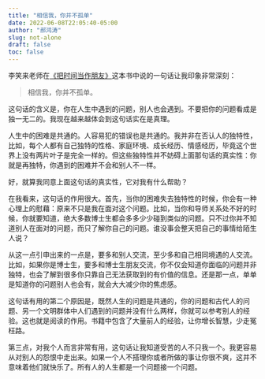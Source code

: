 ```yaml
---
title: "相信我，你并不孤单"
date: 2022-06-08T22:05:40-05:00
author: "郝鸿涛"
slug: not-alone
draft: false
toc: false
---
```

李笑来老师在[《把时间当作朋友》](cn/2021/10/21/time-as-a-friend/)这本书中说的一句话让我印象非常深刻：

>相信我，你并不孤单。

这句话的含义是，你在人生中遇到的问题，别人也会遇到。不要把你的问题看成是独一无二的。我现在越来越体会到这句话实在是真理。

人生中的困难是共通的。人容易犯的错误也是共通的。我并非在否认人的独特性，比如，每个人都有自己独特的性格、家庭环境、成长经历、情感经历，毕竟这个世界上没有两片叶子是完全一样的。但这些独特性并不妨碍上面那句话的真实性：你就是再独特，你遇到的困难并不会和别人不一样。

好，就算我同意上面这句话的真实性，它对我有什么帮助？

在我看来，这句话的作用很大。首先，当你的困难失去独特性的时候，你会有一种心理上的慰藉：原来不只是我在面对这个问题。比如，当你和导师关系处不好的时候，你就要知道，绝大多数博士生都会多多少少碰到类似的问题。只不过你并不知道别人在面对的问题，而只了解你自己的问题。谁没事会整天把自己的事情给陌生人说？

从这一点引申出来的一点是，要多和别人交流，至少多和自己相同境遇的人交流。比如，如果你是博士生，要多和博士生朋友交流，你不仅会知道你面临的问题并非独特，也会了解到很多你只靠自己无法获取到的有价值的信息。还是那一点，单单是知道你的问题别人也会有，就会大大减少你的焦虑感。

这句话有用的第二个原因是，既然人生的问题是共通的，你的问题和古代人的问题、另一个文明群体中人们遇到的问题并没有什么两样，你就可以参考别人的经验。这也就是阅读的作用。书籍中包含了大量前人的经验，让你增长智慧，少走冤枉路。

第三点，对我个人而言非常有用，这句话让我知道受苦的人不只我一个。我更容易从对别人的怨恨中走出来。如果一个人不搭理你或者所做的事让你很不爽，这并不意味着他们就快乐了。所有人的人生都是一个问题接一个问题。